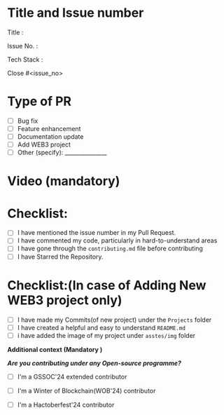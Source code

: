 # Title and Issue number 
<!-- Please make sure issue number is mention in Pull Request else PR will not be merged. -->
Title :

Issue No. :

Tech Stack : 

Close #<issue_no>
<!-- Example Close #244  -->
<!-- Replace `issue_no` with the issue number which is fixed in this PR -->

# Type of PR

- [ ] Bug fix
- [ ] Feature enhancement
- [ ] Documentation update
- [ ] Add WEB3 project
- [ ] Other (specify): _______________

# Video (mandatory)
<!--Please try to attach the working video of your new deployed project here -->


# Checklist:

- [ ] I have mentioned the issue number in my Pull Request.
- [ ] I have commented my code, particularly in hard-to-understand areas
- [ ] I have gone through the  `contributing.md` file before contributing
- [ ] I have Starred the Repository.

<!-- [X] - put a cross/X inside [] to check the box -->

# Checklist:(In case of Adding New WEB3 project only)

- [ ] I have made my Commits(of new project) under the  `Projects` folder
- [ ] I have created a helpful and easy to understand `README.md`
- [ ] i have added the image of my project under `asstes/img` folder

<!-- [X] - put a cross/X inside [] to check the box -->

**Additional context (Mandatory )**

***Are you contributing under any Open-source programme?***
<!--Mention it here-->
- [ ] I'm a GSSOC'24 extended contributor
- [ ] I'm a Winter of Blockchain(WOB'24) contributor
- [ ] I'm a Hactoberfest'24 contributor  





